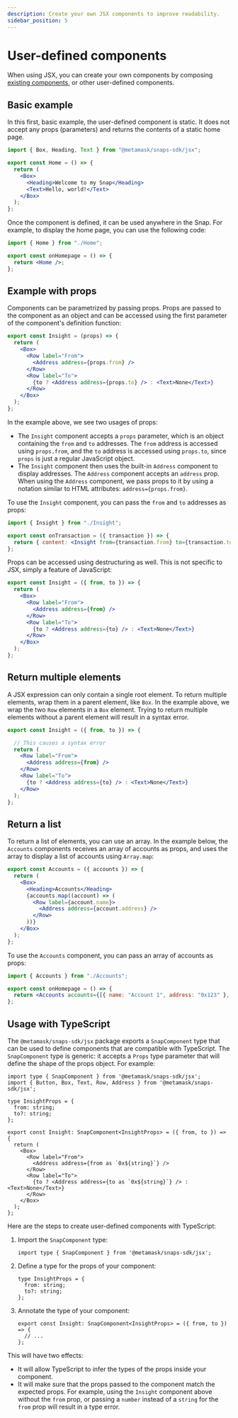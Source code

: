 ```yaml
---
description: Create your own JSX components to improve readability.
sidebar_position: 5
---
```


# User-defined components

When using JSX, you can create your own components by composing [existing components](with-jsx.md), or
other user-defined components.

## Basic example

In this first, basic example, the user-defined component is static. It does not accept any props (parameters) and returns the contents of a static home page.

```jsx title="Home.jsx"
import { Box, Heading, Text } from "@metamask/snaps-sdk/jsx";

export const Home = () => {
  return (
    <Box>
      <Heading>Welcome to my Snap</Heading>
      <Text>Hello, world!</Text>
    </Box>
  );
};
```

Once the component is defined, it can be used anywhere in the Snap. For example, to display the home page, you can use the following code:

```jsx title="index.jsx"
import { Home } from "./Home";

export const onHomepage = () => {
  return <Home />;
};
```

## Example with props

Components can be parametrized by passing props. Props are passed to the component as an object and can be accessed using the first parameter of the component's definition function:

```jsx title="Insight.jsx"
export const Insight = (props) => {
  return (
    <Box>
      <Row label="From">
        <Address address={props.from} />
      </Row>
      <Row label="To">
        {to ? <Address address={props.to} /> : <Text>None</Text>}
      </Row>
    </Box>
  );
};
```

In the example above, we see two usages of props:

- The `Insight` component accepts a `props` parameter, which is an object containing the `from` and `to` addresses. The `from` address is accessed using `props.from`, and the `to` address is accessed using `props.to`, since `props` is just a regular JavaScript object.
- The `Insight` component then uses the built-in `Address` component to display addresses. The `Address` component accepts an `address` prop. When using the `Address` component, we pass props to it by using a notation similar to HTML attributes: `address={props.from}`.

To use the `Insight` component, you can pass the `from` and `to` addresses as props:

```jsx title="index.jsx"
import { Insight } from "./Insight";

export const onTransaction = ({ transaction }) => {
  return { content: <Insight from={transaction.from} to={transaction.to} /> };
};
```

Props can be accessed using destructuring as well. This is not specific to JSX, simply a feature of JavaScript:

```jsx title="Insight.jsx"
export const Insight = ({ from, to }) => {
  return (
    <Box>
      <Row label="From">
        <Address address={from} />
      </Row>
      <Row label="To">
        {to ? <Address address={to} /> : <Text>None</Text>}
      </Row>
    </Box>
  );
};
```

## Return multiple elements

A JSX expression can only contain a single root element. To return multiple elements, wrap them in a parent element,
like `Box`. In the example above, we wrap the two `Row` elements in a `Box` element. Trying to return multiple elements
without a parent element will result in a syntax error.

```jsx title="WRONG-Insight.jsx"
export const Insight = ({ from, to }) => {

  // This causes a syntax error
  return (
    <Row label="From">
      <Address address={from} />
    </Row>
    <Row label="To">
      {to ? <Address address={to} /> : <Text>None</Text>}
    </Row>
  );
};
```

## Return a list

To return a list of elements, you can use an array. In the example below, the `Accounts` components receives an
array of accounts as props, and uses the array to display a list of accounts using `Array.map`:

```jsx title="Accounts.jsx"
export const Accounts = ({ accounts }) => {
  return (
    <Box>
      <Heading>Accounts</Heading>
      {accounts.map((account) => (
        <Row label={account.name}>
          <Address address={account.address} />
        </Row>
      ))}
    </Box>
  );
};
```

To use the `Accounts` component, you can pass an array of accounts as props:

```jsx title="index.jsx"
import { Accounts } from "./Accounts";

export const onHomepage = () => {
  return <Accounts accounts={[{ name: "Account 1", address: "0x123" }, { name: "Account 2", address: "0x456" }]} />;
};
```

## Usage with TypeScript

The `@metamask/snaps-sdk/jsx` package exports a `SnapComponent` type that can be used to define components that are compatible with TypeScript. The `SnapComponent` type is generic: it accepts a `Props` type parameter that will define the shape of the props object. For example:

```tsx title="Insight.tsx"
import type { SnapComponent } from '@metamask/snaps-sdk/jsx';
import { Button, Box, Text, Row, Address } from '@metamask/snaps-sdk/jsx';

type InsightProps = {
  from: string;
  to?: string;
};

export const Insight: SnapComponent<InsightProps> = ({ from, to }) => {
  return (
    <Box>
      <Row label="From">
        <Address address={from as `0x${string}`} />
      </Row>
      <Row label="To">
        {to ? <Address address={to as `0x${string}`} /> : <Text>None</Text>}
      </Row>
    </Box>
  );
};
```

Here are the steps to create user-defined components with TypeScript:

1. Import the `SnapComponent` type:
   ```tsx
   import type { SnapComponent } from '@metamask/snaps-sdk/jsx';
   ```
2. Define a type for the props of your component:
   ```tsx
   type InsightProps = {
     from: string;
     to?: string;
   };
   ```
3. Annotate the type of your component:
   ```tsx
   export const Insight: SnapComponent<InsightProps> = ({ from, to }) => {
     // ...
   };
   ```

This will have two effects:

- It will allow TypeScript to infer the types of the props inside your component.
- It will make sure that the props passed to the component match the expected props. For example,
using the `Insight` component above without the `from` prop, or passing a `number` instead of a
`string` for the `from` prop will result in a type error.